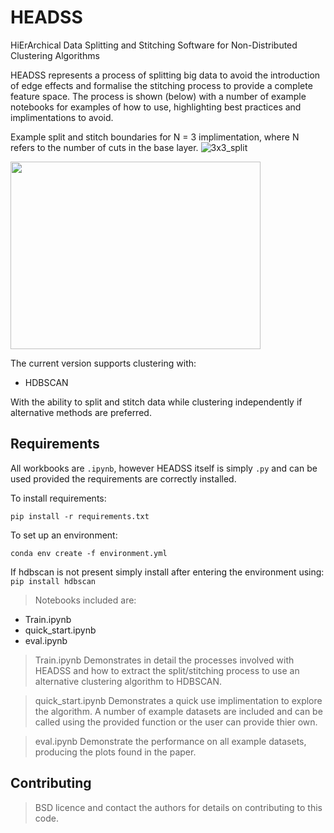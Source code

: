 # HEADSS
HiErArchical Data Splitting and Stitching Software for Non-Distributed Clustering Algorithms

HEADSS represents a process of splitting big data to avoid the introduction of edge effects and formalise the stitching process to provide a complete feature space. The process is shown (below) with a number of example notebooks for examples of how to use, highlighting best practices and implimentations to avoid.

Example split and stitch boundaries for N = 3 implimentation, where N refers to the number of cuts in the base layer.
![3x3_split](https://user-images.githubusercontent.com/84581147/170474116-5f718b98-618d-4d61-a95c-c1c7a8012f57.png)
<!-- ![3x3_stitch](https://user-images.githubusercontent.com/84581147/170474111-fe226e70-14d4-4408-b4f0-61451f06b48a.png) -->
<img src="https://user-images.githubusercontent.com/84581147/170474111-fe226e70-14d4-4408-b4f0-61451f06b48a.png" width="400" height="300">

The current version supports clustering with:
- HDBSCAN

With the ability to split and stitch data while clustering independently if alternative methods are preferred.

## Requirements

All workbooks are `.ipynb`, however HEADSS itself is simply `.py` and can be used provided the requirements are correctly installed.

To install requirements:

```setup
pip install -r requirements.txt
```

To set up an environment:

```
conda env create -f environment.yml
```

If hdbscan is not present simply install after entering the environment using:
```pip install hdbscan```

> Notebooks included are: 
- Train.ipynb
- quick_start.ipynb
- eval.ipynb

> Train.ipynb
Demonstrates in detail the processes involved with HEADSS and how to extract the split/stitching process to use an alternative clustering algorithm to HDBSCAN.

> quick_start.ipynb
Demonstrates a quick use implimentation to explore the algorithm. A number of example datasets are included and can be called using the provided function or the user can provide thier own.

> eval.ipynb
Demonstrate the performance on all example datasets, producing the plots found in the paper.

## Contributing

>  BSD licence and contact the authors for details on contributing to this code.
